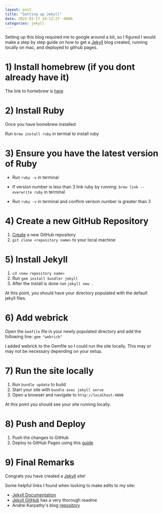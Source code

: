 ```yaml
---
layout: post
title: "Setting up Jekyll"
date: 2022-03-17 19:13:27 -0600
categories: jekyll
---
```


Setting up this blog required me to google around a bit, so I figured I would make a step by step guide on how to get a [Jekyll](https://jekyllrb.com/) blog created, running locally on mac, and deployed to github pages.

# **1) Install homebrew (if you dont already have it)**

The link to homebrew is [here](https://brew.sh/)

# **2) Install Ruby**

Once you have homebrew installed

Run `brew install ruby` in termial to install ruby

# **3) Ensure you have the latest version of Ruby**

- Run `ruby -v` in terminal

- If version number is less than 3 link ruby by running: `brew link --overwrite ruby` in terminal

- Run `ruby -v` in terminal and confirm verison number is greater than 3

# **4) Create a new GitHub Repository**

1. [Create](https://docs.github.com/en/get-started/quickstart/create-a-repo) a new GitHub repository
2. `git clone <repository name>` to your local machine

# **5) Install Jekyll**

1. `cd <new repository name>`
2. Run `gem install bundler jekyll`
3. After the install is done run `jekyll new .`

At this point, you should have your directory populated with the default jekyll files.

# **6) Add webrick**

Open the `Gemfile` file in your newly populated directory and add the following line: `gem "webrick"`

I added webrick to the Gemfile so I could run the site locally. This may or may not be necessary depending on your setup.

# **7) Run the site locally**

1. Run `bundle update` to build
2. Start your site with `bundle exec jekyll serve`
3. Open a browser and navigate to `http://localhost:4000`

At this point you should see your site running locally.

# **8) Push and Deploy**

1. Push the changes to GitHub
2. Deploy to GitHub Pages using this [guide](https://docs.github.com/en/pages/getting-started-with-github-pages/creating-a-github-pages-site#creating-your-site)

# **9) Final Remarks**

Congrats you have created a [Jekyll](https://jekyllrb.com/) site!

Some helpful links I found when looking to make edits to my site:

- [Jekyll Documentation](https://jekyllrb.com/docs/)
- [Jekyll GitHub](https://github.com/jekyll/jekyll) has a very thorough readme
- Andrei Karpathy's blog [repository](https://github.com/karpathy/karpathy.github.io)
